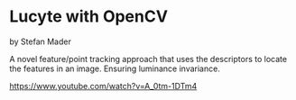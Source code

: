 # Lucyte with OpenCV
by Stefan Mader

A novel feature/point tracking approach that uses the descriptors to locate the features in an image. Ensuring luminance invariance.

https://www.youtube.com/watch?v=A_0tm-1DTm4
